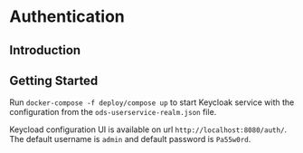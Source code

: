 # Authentication

## Introduction

## Getting Started

Run `docker-compose -f deploy/compose up` to start Keycloak service with the configuration from the `ods-userservice-realm.json` file.

Keycload configuration UI is available on url `http://localhost:8080/auth/`. The default username is `admin` and default password is `Pa55w0rd`.
